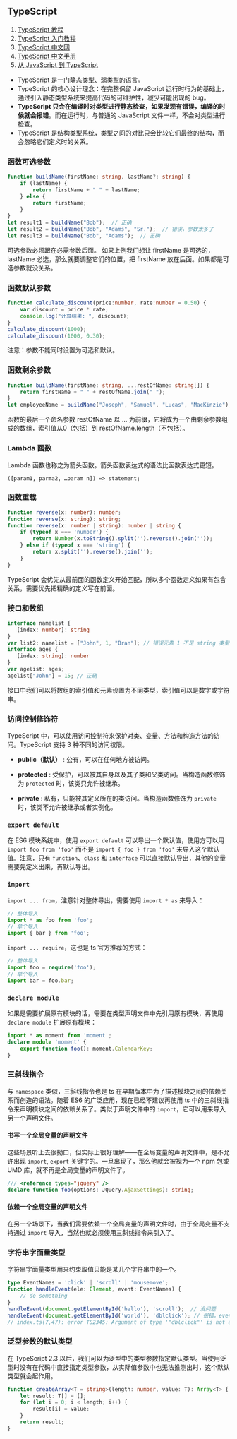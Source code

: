 ## TypeScript

1. [TypeScript 教程](https://www.runoob.com/typescript/ts-tutorial.html)
2. [TypeScript 入门教程](https://ts.xcatliu.com/introduction/what-is-typescript.html)
3. [TypeScript 中文网](https://www.tslang.cn/)
4. [TypeScript 中文手册](https://typescript.bootcss.com/)
5. [从 JavaScript 到 TypeScript](https://tasaid.com/Blog/20171011231943.html?sgs=sf)


* TypeScript 是一门静态类型、弱类型的语言。
* TypeScript 的核心设计理念：在完整保留 JavaScript 运行时行为的基础上，通过引入静态类型系统来提高代码的可维护性，减少可能出现的 bug。
* **TypeScript 只会在编译时对类型进行静态检查，如果发现有错误，编译的时候就会报错**。而在运行时，与普通的 JavaScript 文件一样，不会对类型进行检查。
* TypeScript 是结构类型系统，类型之间的对比只会比较它们最终的结构，而会忽略它们定义时的关系。

### 函数可选参数

```typescript
function buildName(firstName: string, lastName?: string) {
    if (lastName) {
        return firstName + " " + lastName;
    } else {
        return firstName;
    }
}
let result1 = buildName("Bob");  // 正确
let result2 = buildName("Bob", "Adams", "Sr.");  // 错误，参数太多了
let result3 = buildName("Bob", "Adams");  // 正确
```

可选参数必须跟在必需参数后面。 如果上例我们想让 firstName 是可选的，lastName 必选，那么就要调整它们的位置，把 firstName 放在后面。如果都是可选参数就没关系。

### 函数默认参数

```typescript
function calculate_discount(price:number, rate:number = 0.50) {
    var discount = price * rate;
    console.log("计算结果: ", discount);
}
calculate_discount(1000);
calculate_discount(1000, 0.30);
```

注意：参数不能同时设置为可选和默认。

### 函数剩余参数

```typescript
function buildName(firstName: string, ...restOfName: string[]) {
    return firstName + " " + restOfName.join(" ");
}
let employeeName = buildName("Joseph", "Samuel", "Lucas", "MacKinzie");
```

函数的最后一个命名参数 restOfName 以 ... 为前缀，它将成为一个由剩余参数组成的数组，索引值从0（包括）到 restOfName.length（不包括）。

### Lambda 函数

Lambda 函数也称之为箭头函数。箭头函数表达式的语法比函数表达式更短。

`([param1, parma2, …param n]) => statement;`

### 函数重载

```typescript
function reverse(x: number): number;
function reverse(x: string): string;
function reverse(x: number | string): number | string {
    if (typeof x === 'number') {
        return Number(x.toString().split('').reverse().join(''));
    } else if (typeof x === 'string') {
        return x.split('').reverse().join('');
    }
}
```

TypeScript 会优先从最前面的函数定义开始匹配，所以多个函数定义如果有包含关系，需要优先把精确的定义写在前面。

### 接口和数组

```typescript
interface namelist {
   [index: number]: string
} 
var list2: namelist = ["John", 1, "Bran"]; // 错误元素 1 不是 string 类型
interface ages {
   [index: string]: number
}
var agelist: ages;
agelist["John"] = 15; // 正确
```

接口中我们可以将数组的索引值和元素设置为不同类型，索引值可以是数字或字符串。

### 访问控制修饰符

TypeScript 中，可以使用访问控制符来保护对类、变量、方法和构造方法的访问。TypeScript 支持 3 种不同的访问权限。

- **public（默认）** : 公有，可以在任何地方被访问。

- **protected** : 受保护，可以被其自身以及其子类和父类访问。当构造函数修饰为 `protected` 时，该类只允许被继承。

- **private** : 私有，只能被其定义所在的类访问。当构造函数修饰为 `private` 时，该类不允许被继承或者实例化。

### `export default`

在 ES6 模块系统中，使用 `export default` 可以导出一个默认值，使用方可以用 `import foo from 'foo'` 而不是 `import { foo } from 'foo'` 来导入这个默认值。注意，只有 `function`、`class` 和 `interface` 可以直接默认导出，其他的变量需要先定义出来，再默认导出。

### `import`

`import ... from`，注意针对整体导出，需要使用 `import * as` 来导入：

```typescript
// 整体导入
import * as foo from 'foo';
// 单个导入
import { bar } from 'foo';
```

`import ... require`，这也是 ts 官方推荐的方式：

```typescript
// 整体导入
import foo = require('foo');
// 单个导入
import bar = foo.bar;
```

### `declare module`

如果是需要扩展原有模块的话，需要在类型声明文件中先引用原有模块，再使用 `declare module` 扩展原有模块：

```typescript
import * as moment from 'moment';
declare module 'moment' {
    export function foo(): moment.CalendarKey;
}
```

### 三斜线指令

与 `namespace` 类似，三斜线指令也是 ts 在早期版本中为了描述模块之间的依赖关系而创造的语法。随着 ES6 的广泛应用，现在已经不建议再使用 ts 中的三斜线指令来声明模块之间的依赖关系了。类似于声明文件中的 `import`，它可以用来导入另一个声明文件。

#### 书写一个全局变量的声明文件

这些场景听上去很拗口，但实际上很好理解——在全局变量的声明文件中，是不允许出现 `import`, `export` 关键字的。一旦出现了，那么他就会被视为一个 npm 包或 UMD 库，就不再是全局变量的声明文件了。

```typescript
/// <reference types="jquery" />
declare function foo(options: JQuery.AjaxSettings): string;
```

#### 依赖一个全局变量的声明文件

在另一个场景下，当我们需要依赖一个全局变量的声明文件时，由于全局变量不支持通过 `import` 导入，当然也就必须使用三斜线指令来引入了。

### 字符串字面量类型

字符串字面量类型用来约束取值只能是某几个字符串中的一个。

```typescript
type EventNames = 'click' | 'scroll' | 'mousemove';
function handleEvent(ele: Element, event: EventNames) {
    // do something
}
handleEvent(document.getElementById('hello'), 'scroll');  // 没问题
handleEvent(document.getElementById('world'), 'dblclick'); // 报错，event 不能为 'dblclick'
// index.ts(7,47): error TS2345: Argument of type '"dblclick"' is not assignable to parameter of type 'EventNames'.
```

### 泛型参数的默认类型

在 TypeScript 2.3 以后，我们可以为泛型中的类型参数指定默认类型。当使用泛型时没有在代码中直接指定类型参数，从实际值参数中也无法推测出时，这个默认类型就会起作用。

```typescript
function createArray<T = string>(length: number, value: T): Array<T> {
    let result: T[] = [];
    for (let i = 0; i < length; i++) {
        result[i] = value;
    }
    return result;
}
```
